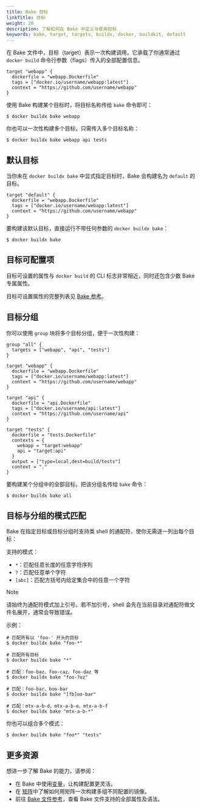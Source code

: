 ```yaml
---
title: Bake 目标
linkTitle: 目标
weight: 20
description: 了解如何在 Bake 中定义与使用目标
keywords: bake, target, targets, buildx, docker, buildkit, default
---
```


在 Bake 文件中，目标（target）表示一次构建调用。它承载了你通常通过 `docker build` 命令行参数（flags）传入的全部配置信息。

```hcl {title=docker-bake.hcl}
target "webapp" {
  dockerfile = "webapp.Dockerfile"
  tags = ["docker.io/username/webapp:latest"]
  context = "https://github.com/username/webapp"
}
```

使用 Bake 构建某个目标时，将目标名称传给 `bake` 命令即可：

```console
$ docker buildx bake webapp
```

你也可以一次性构建多个目标，只需传入多个目标名称：

```console
$ docker buildx bake webapp api tests
```

## 默认目标

当你未在 `docker buildx bake` 中显式指定目标时，Bake 会构建名为 `default` 的目标。

```hcl {title=docker-bake.hcl}
target "default" {
  dockerfile = "webapp.Dockerfile"
  tags = ["docker.io/username/webapp:latest"]
  context = "https://github.com/username/webapp"
}
```

要构建该默认目标，直接运行不带任何参数的 `docker buildx bake`：

```console
$ docker buildx bake
```

## 目标可配置项

目标可设置的属性与 `docker build` 的 CLI 标志非常相近，同时还包含少数 Bake 专属属性。

目标可设置属性的完整列表见 [Bake 参考](/build/bake/reference#target)。

## 目标分组

你可以使用 `group` 块将多个目标分组，便于一次性构建：

```hcl {title=docker-bake.hcl}
group "all" {
  targets = ["webapp", "api", "tests"]
}

target "webapp" {
  dockerfile = "webapp.Dockerfile"
  tags = ["docker.io/username/webapp:latest"]
  context = "https://github.com/username/webapp"
}

target "api" {
  dockerfile = "api.Dockerfile"
  tags = ["docker.io/username/api:latest"]
  context = "https://github.com/username/api"
}

target "tests" {
  dockerfile = "tests.Dockerfile"
  contexts = {
    webapp = "target:webapp"
    api = "target:api"
  }
  output = ["type=local,dest=build/tests"]
  context = "."
}
```

要构建某个分组中的全部目标，把该分组名传给 `bake` 命令：

```console
$ docker buildx bake all
```

## 目标与分组的模式匹配

Bake 在指定目标或目标分组时支持类 shell 的通配符，使你无需逐一列出每个目标：

支持的模式：

- `*`：匹配任意长度的任意字符序列
- `?`：匹配任意单个字符
- `[abc]`：匹配方括号内给定集合中的任意一个字符

> [!NOTE]
>
> 请始终为通配符模式加上引号。若不加引号，shell 会先在当前目录对通配符做文件名展开，通常会导致错误。

示例： 

```console
# 匹配所有以 'foo-' 开头的目标
$ docker buildx bake "foo-*"

# 匹配所有目标
$ docker buildx bake "*"

# 匹配：foo-baz、foo-caz、foo-daz 等
$ docker buildx bake "foo-?az"

# 匹配：foo-bar、boo-bar
$ docker buildx bake "[fb]oo-bar"

# 匹配：mtx-a-b-d、mtx-a-b-e、mtx-a-b-f
$ docker buildx bake "mtx-a-b-*"
``` 

你也可以组合多个模式：

```console
$ docker buildx bake "foo*" "tests"
```

## 更多资源

想进一步了解 Bake 的能力，请参阅：

- 在 Bake 中使用[变量](./variables.md)，让构建配置更灵活。
- 在 [矩阵](./matrices.md)中了解如何用矩阵一次构建多组不同配置的镜像。
- 前往 [Bake 文件参考](/build/bake/reference/)，查看 Bake 文件支持的全部属性及语法。
